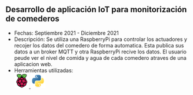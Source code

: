 ## Desarrollo de aplicación IoT para monitorización de comederos
<ul>
    <li>Fechas: Septiembre 2021 - Diciembre 2021</li>
    <li>Descripción: Se utiliza una RaspberryPi para controlar los actuadores y recojer los datos del comedero de forma automatica. Esta publica sus datos a un broker MQTT y otra RaspberryPi recive los datos. El usuario peude ver el nivel de comida y agua de cada comedero atraves de una aplicacion web.</li>
    <li>Herramientas utilizadas:</li>
<a href="https://www.raspberrypi.com/" target="_blank" rel="noreferrer">
    <img src="https://github.com/devicons/devicon/blob/master/icons/raspberrypi/raspberrypi-original.svg" alt="raspberrypi" width="40" height="40"/> 
</a>
<a href="https://www.python.org/" target="_blank" rel="noreferrer">
    <img src="https://github.com/devicons/devicon/blob/master/icons/python/python-original.svg" alt="python" width="40" height="40"/> 
</a>
</ul>

